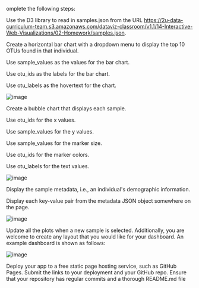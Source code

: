omplete the following steps:

Use the D3 library to read in samples.json from the URL https://2u-data-curriculum-team.s3.amazonaws.com/dataviz-classroom/v1.1/14-Interactive-Web-Visualizations/02-Homework/samples.json.

Create a horizontal bar chart with a dropdown menu to display the top 10 OTUs found in that individual.

Use sample_values as the values for the bar chart.

Use otu_ids as the labels for the bar chart.

Use otu_labels as the hovertext for the chart.

![image](https://github.com/spencerduke21/belly-button-challenge/assets/120142886/4314585f-37a2-4511-a539-13f71eb9b715)


Create a bubble chart that displays each sample.

Use otu_ids for the x values.

Use sample_values for the y values.

Use sample_values for the marker size.

Use otu_ids for the marker colors.

Use otu_labels for the text values.

![image](https://github.com/spencerduke21/belly-button-challenge/assets/120142886/9e86b797-ce84-46b6-87e1-801836a47b39)

Display the sample metadata, i.e., an individual's demographic information.

Display each key-value pair from the metadata JSON object somewhere on the page.

![image](https://github.com/spencerduke21/belly-button-challenge/assets/120142886/98af7213-eca4-4981-aab4-6ec882752269)

Update all the plots when a new sample is selected. Additionally, you are welcome to create any layout that you would like for your dashboard. An example dashboard is shown as follows:

![image](https://github.com/spencerduke21/belly-button-challenge/assets/120142886/15feca1f-75ec-4e16-8e4d-08ed048f8bd5)

Deploy your app to a free static page hosting service, such as GitHub Pages. Submit the links to your deployment and your GitHub repo. Ensure that your repository has regular commits and a thorough README.md file
